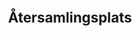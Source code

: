 ---
title: 'Återsamlingsplats'
symbol_image: 'symbols/insats/49.svg'
weight: 49
card: true
card_color: 'bg-symbol-green'
---